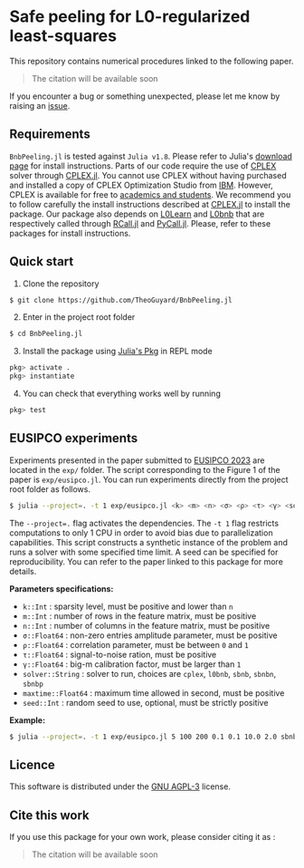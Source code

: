 # Safe peeling for L0-regularized least-squares

This repository contains numerical procedures linked to the following paper.

> The citation will be available soon

If you encounter a bug or something unexpected, please let me know by raising an [issue](https://github.com/TheoGuyard/BnbPeeling.jl/issues).

## Requirements

`BnbPeeling.jl` is tested against `Julia v1.8`. Please refer to Julia's [download page](https://julialang.org/downloads/) for install instructions.
Parts of our code require the use of [CPLEX](https://www.ibm.com/fr-fr/analytics/cplex-optimizer) solver through [CPLEX.jl](https://github.com/jump-dev/CPLEX.jl). You cannot use CPLEX without having purchased and installed a copy of CPLEX Optimization Studio from [IBM](https://www.ibm.com). However, CPLEX is available for free to [academics and students](https://community.ibm.com/community/user/datascience/blogs/xavier-nodet1/2020/07/09/cplex-free-for-students). We recommend you to follow carefully the install instructions described at [CPLEX.jl](https://github.com/jump-dev/CPLEX.jl) to install the package.
Our package also depends on [L0Learn](https://github.com/hazimehh/L0Learn) and [L0bnb](https://github.com/alisaab/l0bnb) that are respectively called through [RCall.jl](https://github.com/JuliaInterop/RCall.jl) and [PyCall.jl](https://github.com/JuliaPy/PyCall.jl).
Please, refer to these packages for install instructions.

## Quick start

1. Clone the repository
```bash
$ git clone https://github.com/TheoGuyard/BnbPeeling.jl
```
2. Enter in the project root folder
```bash
$ cd BnbPeeling.jl
```
3. Install the package using [Julia's Pkg](https://docs.julialang.org/en/v1/stdlib/Pkg/) in REPL mode
```julia
pkg> activate .
pkg> instantiate
```
4. You can check that everything works well by running
```julia
pkg> test
```

## EUSIPCO experiments

Experiments presented in the paper submitted to [EUSIPCO 2023](http://eusipco2023.org) are located in the `exp/` folder. The script corresponding to the Figure 1 of the paper is `exp/eusipco.jl`.
You can run experiments directly from the project root folder as follows.
```bash
$ julia --project=. -t 1 exp/eusipco.jl <k> <m> <n> <σ> <ρ> <τ> <γ> <solver> <maxtime> --seed <seed>
```

The `--project=.` flag activates the dependencies. The `-t 1` flag restricts computations to only 1 CPU in order to avoid bias due to parallelization capabilities.
This script constructs a synthetic instance of the problem and runs a solver with some specified time limit.
A seed can be specified for reproducibility.
You can refer to the paper linked to this package for more details.

**Parameters specifications:**
* `k::Int` : sparsity level, must be positive and lower than `n`
* `m::Int` : number of rows in the feature matrix, must be positive
* `n::Int` : number of columns in the feature matrix, must be positive
* `σ::Float64` : non-zero entries amplitude parameter, must be positive
* `ρ::Float64` : correlation parameter, must be between `0` and `1`
* `τ::Float64` : signal-to-noise ration, must be positive
* `γ::Float64` : big-m calibration factor, must be larger than `1`
* `solver::String` : solver to run, choices are `cplex`, `l0bnb`, `sbnb`, `sbnbn`, `sbnbp`
* `maxtime::Float64` : maximum time allowed in second, must be positive
* `seed::Int` : random seed to use, optional, must be strictly positive

**Example:**
```bash
$ julia --project=. -t 1 exp/eusipco.jl 5 100 200 0.1 0.1 10.0 2.0 sbnbp 60.0 --seed 42
```

## Licence

This software is distributed under the [GNU AGPL-3](https://www.gnu.org/licenses/agpl-3.0.en.html) license.

## Cite this work

If you use this package for your own work, please consider citing it as :

> The citation will be available soon